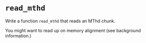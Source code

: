# `read_mthd`

Write a function `read_mthd` that reads an MThd chunk.

You might want to read up on memory alignment (see background information.)